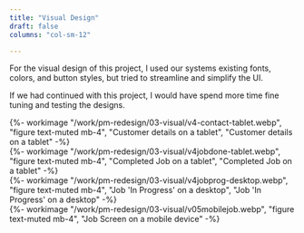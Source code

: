 ```yaml
---
title: "Visual Design"
draft: false
columns: "col-sm-12"

---
```

<div class="container lg"><div class="row">
<div class="col col-12 col-sm-12 col-md-8 col-lg-7 mb-4">

For the visual design of this project, I used our systems existing fonts, colors, and button styles, but tried to streamline and simplify the UI. 

If we had continued with this project, I would have spend more time fine tuning and testing the designs.

<div class="row mt-5">
<div class="col col-6 col-sm-6 col-md-4 float-left">
{%- workimage "/work/pm-redesign/03-visual/v4-contact-tablet.webp", "figure text-muted mb-4", "Customer details on a tablet", "Customer details on a tablet"  -%}
</div>
<div class="col col-6  col-sm-6 col-md-4  float-left">
{%- workimage "/work/pm-redesign/03-visual/v4jobdone-tablet.webp", "figure text-muted mb-4", "Completed Job on a tablet", "Completed Job on a tablet"  -%}
</div>
<div class="col col-6  col-sm-6 col-md-4 float-left">
{%- workimage "/work/pm-redesign/03-visual/v4jobprog-desktop.webp", "figure text-muted mb-4", "Job 'In Progress' on a desktop", "Job 'In Progress' on a desktop"  -%}
</div>
</div>
</div>
<div class="col col-6 col-sm-6 col-md-2">
  {%- workimage "/work/pm-redesign/03-visual/v05mobilejob.webp", "figure text-muted mb-4", "Job Screen on a mobile device" -%}
</div>

</div></div>